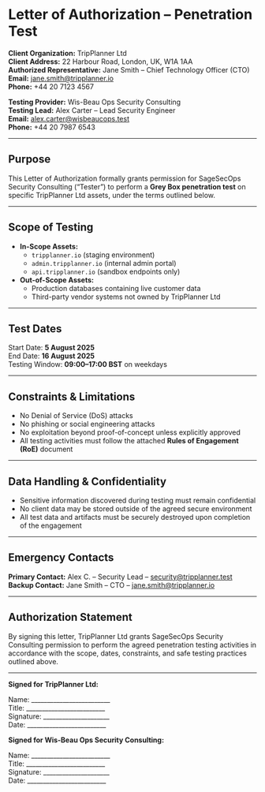 # Letter of Authorization – Penetration Test

**Client Organization:** TripPlanner Ltd  
**Client Address:** 22 Harbour Road, London, UK, W1A 1AA  
**Authorized Representative:** Jane Smith – Chief Technology Officer (CTO)  
**Email:** jane.smith@tripplanner.io  
**Phone:** +44 20 7123 4567  

**Testing Provider:** Wis-Beau Ops Security Consulting  
**Testing Lead:** Alex Carter – Lead Security Engineer  
**Email:** alex.carter@wisbeaucops.test  
**Phone:** +44 20 7987 6543  

---

## Purpose
This Letter of Authorization formally grants permission for SageSecOps Security Consulting (“Tester”) to perform a **Grey Box penetration test** on specific TripPlanner Ltd assets, under the terms outlined below.

---

## Scope of Testing
- **In-Scope Assets:**  
  - `tripplanner.io` (staging environment)  
  - `admin.tripplanner.io` (internal admin portal)  
  - `api.tripplanner.io` (sandbox endpoints only)
- **Out-of-Scope Assets:**  
  - Production databases containing live customer data  
  - Third-party vendor systems not owned by TripPlanner Ltd

---

## Test Dates
Start Date: **5 August 2025**  
End Date: **16 August 2025**  
Testing Window: **09:00–17:00 BST** on weekdays

---

## Constraints & Limitations
- No Denial of Service (DoS) attacks  
- No phishing or social engineering attacks  
- No exploitation beyond proof-of-concept unless explicitly approved  
- All testing activities must follow the attached **Rules of Engagement (RoE)** document

---

## Data Handling & Confidentiality
- Sensitive information discovered during testing must remain confidential  
- No client data may be stored outside of the agreed secure environment  
- All test data and artifacts must be securely destroyed upon completion of the engagement

---

## Emergency Contacts
**Primary Contact:** Alex C. – Security Lead – security@tripplanner.test  
**Backup Contact:** Jane Smith – CTO – jane.smith@tripplanner.io

---

## Authorization Statement
By signing this letter, TripPlanner Ltd grants SageSecOps Security Consulting permission to perform the agreed penetration testing activities in accordance with the scope, dates, constraints, and safe testing practices outlined above.

---

**Signed for TripPlanner Ltd:**  

Name: _________________________  
Title: _________________________  
Signature: _____________________  
Date: _________________________  

**Signed for Wis-Beau Ops Security Consulting:**  

Name: _________________________  
Title: _________________________  
Signature: _____________________  
Date: _________________________  
